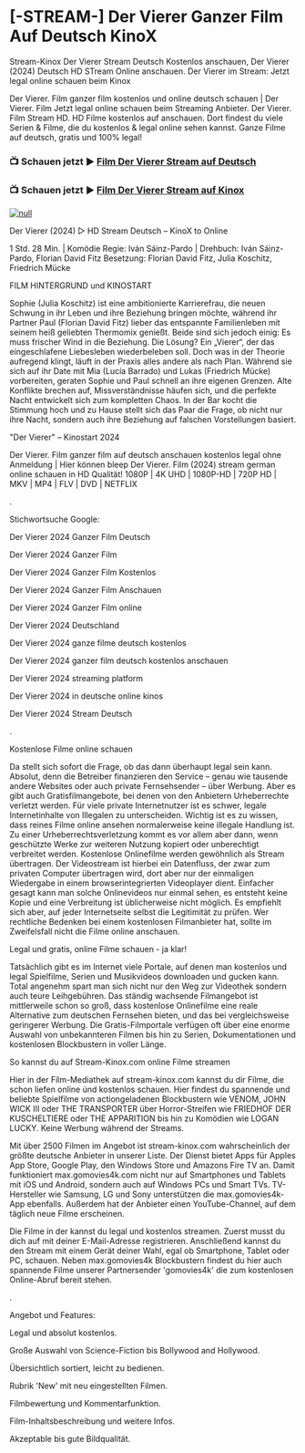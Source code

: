 # [-STREAM-] Der Vierer Ganzer Film Auf Deutsch KinoX

Stream-Kinox Der Vierer Stream Deutsch Kostenlos anschauen, Der Vierer (2024) Deutsch HD STream Online anschauen. Der Vierer im Stream: Jetzt legal online schauen beim Kinox

Der Vierer. Film ganzer film kostenlos und online deutsch schauen | Der Vierer. Film Jetzt legal online schauen beim Streaming Anbieter. Der Vierer. Film Stream HD.
HD Filme kostenlos auf anschauen. Dort findest du viele Serien & Filme, die du kostenlos & legal online sehen kannst. Ganze Filme auf deutsch, gratis und 100% legal!


### 📺 Schauen jetzt ▶ [Film Der Vierer Stream auf Deutsch](https://t.co/FKjG61ak4m)

### 📺 Schauen jetzt ▶ [Film Der Vierer Stream auf Kinox](https://t.co/FKjG61ak4m)

[![null](https://static.wixstatic.com/media/855a25_043b5abeb4ae4d35ac003198e7fe56ed~mv2.gif)](https://t.co/FKjG61ak4m)

Der Vierer (2024) ▷ HD Stream Deutsch – KinoX to Online

1 Std. 28 Min. | Komödie
Regie: Iván Sáinz-Pardo | Drehbuch: Iván Sáinz-Pardo, Florian David Fitz
Besetzung: Florian David Fitz, Julia Koschitz, Friedrich Mücke

FILM HINTERGRUND und KINOSTART

Sophie (Julia Koschitz) ist eine ambitionierte Karrierefrau, die neuen Schwung in ihr Leben und ihre Beziehung bringen möchte, während ihr Partner Paul (Florian David Fitz) lieber das entspannte Familienleben mit seinem heiß geliebten Thermomix genießt. Beide sind sich jedoch einig: Es muss frischer Wind in die Beziehung. Die Lösung? Ein „Vierer“, der das eingeschlafene Liebesleben wiederbeleben soll. Doch was in der Theorie aufregend klingt, läuft in der Praxis alles andere als nach Plan. Während sie sich auf ihr Date mit Mia (Lucía Barrado) und Lukas (Friedrich Mücke) vorbereiten, geraten Sophie und Paul schnell an ihre eigenen Grenzen. Alte Konflikte brechen auf, Missverständnisse häufen sich, und die perfekte Nacht entwickelt sich zum kompletten Chaos. In der Bar kocht die Stimmung hoch und zu Hause stellt sich das Paar die Frage, ob nicht nur ihre Nacht, sondern auch ihre Beziehung auf falschen Vorstellungen basiert.


"Der Vierer" – Kinostart 2024

Der Vierer. Film ganzer film auf deutsch anschauen kostenlos legal ohne Anmeldung | Hier können bleep Der Vierer. Film (2024) stream german online schauen in HD Qualität! 1080P | 4K UHD | 1080P-HD | 720P HD | MKV | MP4 | FLV | DVD | NETFLIX

.

Stichwortsuche Google:

Der Vierer 2024 Ganzer Film Deutsch

Der Vierer 2024 Ganzer Film

Der Vierer 2024 Ganzer Film Kostenlos 

Der Vierer 2024 Ganzer Film Anschauen

Der Vierer 2024 Ganzer Film online

Der Vierer 2024 Deutschland

Der Vierer 2024 ganze filme deutsch kostenlos

Der Vierer 2024 ganzer film deutsch kostenlos anschauen

Der Vierer 2024 streaming platform

Der Vierer 2024 in deutsche online kinos 

Der Vierer 2024 Stream Deutsch

.

Kostenlose Filme online schauen

Da stellt sich sofort die Frage, ob das dann überhaupt legal sein kann. Absolut, denn die Betreiber finanzieren den Service – genau wie tausende andere Websites oder auch private Fernsehsender – über Werbung. Aber es gibt auch Gratisfilmangebote, bei denen von den Anbietern Urheberrechte verletzt werden. Für viele private Internetnutzer ist es schwer, legale Internetinhalte von Illegalen zu unterscheiden. Wichtig ist es zu wissen, dass reines Filme online ansehen normalerweise keine illegale Handlung ist. Zu einer Urheberrechtsverletzung kommt es vor allem aber dann, wenn geschützte Werke zur weiteren Nutzung kopiert oder unberechtigt verbreitet werden. Kostenlose Onlinefilme werden gewöhnlich als Stream übertragen. Der Videostream ist hierbei ein Datenfluss, der zwar zum privaten Computer übertragen wird, dort aber nur der einmaligen Wiedergabe in einem browserintegrierten Videoplayer dient. Einfacher gesagt kann man solche Onlinevideos nur einmal sehen, es entsteht keine Kopie und eine Verbreitung ist üblicherweise nicht möglich. Es empfiehlt sich aber, auf jeder Internetseite selbst die Legitimität zu prüfen. Wer rechtliche Bedenken bei einem kostenlosen Filmanbieter hat, sollte im Zweifelsfall nicht die Filme online anschauen.

Legal und gratis, online Filme schauen - ja klar!

Tatsächlich gibt es im Internet viele Portale, auf denen man kostenlos und legal Spielfilme, Serien und Musikvideos downloaden und gucken kann. Total angenehm spart man sich nicht nur den Weg zur Videothek sondern auch teure Leihgebühren. Das ständig wachsende Filmangebot ist mittlerweile schon so groß, dass kostenlose Onlinefilme eine reale Alternative zum deutschen Fernsehen bieten, und das bei vergleichsweise geringerer Werbung. Die Gratis-Filmportale verfügen oft über eine enorme Auswahl von unbekannteren Filmen bis hin zu Serien, Dokumentationen und kostenlosen Blockbustern in voller Länge.

So kannst du auf Stream-Kinox.com online Filme streamen

Hier in der Film-Mediathek auf stream-kinox.com kannst du dir Filme, die schon liefen online únd kostenlos schauen. Hier findest du spannende und beliebte Spielfilme von actiongeladenen Blockbustern wie VENOM, JOHN WICK III oder THE TRANSPORTER über Horror-Streifen wie FRIEDHOF DER KUSCHELTIERE oder THE APPARITION bis hin zu Komödien wie LOGAN LUCKY. Keine Werbung während der Streams.

Mit über 2500 Filmen im Angebot ist stream-kinox.com wahrscheinlich der größte deutsche Anbieter in unserer Liste. Der Dienst bietet Apps für Apples App Store, Google Play, den Windows Store und Amazons Fire TV an. Damit funktioniert max.gomovies4k.com nicht nur auf Smartphones und Tablets mit iOS und Android, sondern auch auf Windows PCs und Smart TVs. TV-Hersteller wie Samsung, LG und Sony unterstützen die max.gomovies4k-App ebenfalls. Außerdem hat der Anbieter einen YouTube-Channel, auf dem täglich neue Filme erscheinen.

Die Filme in der kannst du legal und kostenlos streamen. Zuerst musst du dich auf mit deiner E-Mail-Adresse registrieren. Anschließend kannst du den Stream mit einem Gerät deiner Wahl, egal ob Smartphone, Tablet oder PC, schauen. Neben max.gomovies4k Blockbustern findest du hier auch spannende Filme unserer Partnersender 'gomovies4k' die zum kostenlosen Online-Abruf bereit stehen.

.

Angebot und Features:

Legal und absolut kostenlos.

Große Auswahl von Science-Fiction bis Bollywood and Hollywood.

Übersichtlich sortiert, leicht zu bedienen.

Rubrik 'New' mit neu eingestellten Filmen.

Filmbewertung und Kommentarfunktion.

Film-Inhaltsbeschreibung und weitere Infos.

Akzeptable bis gute Bildqualität.
